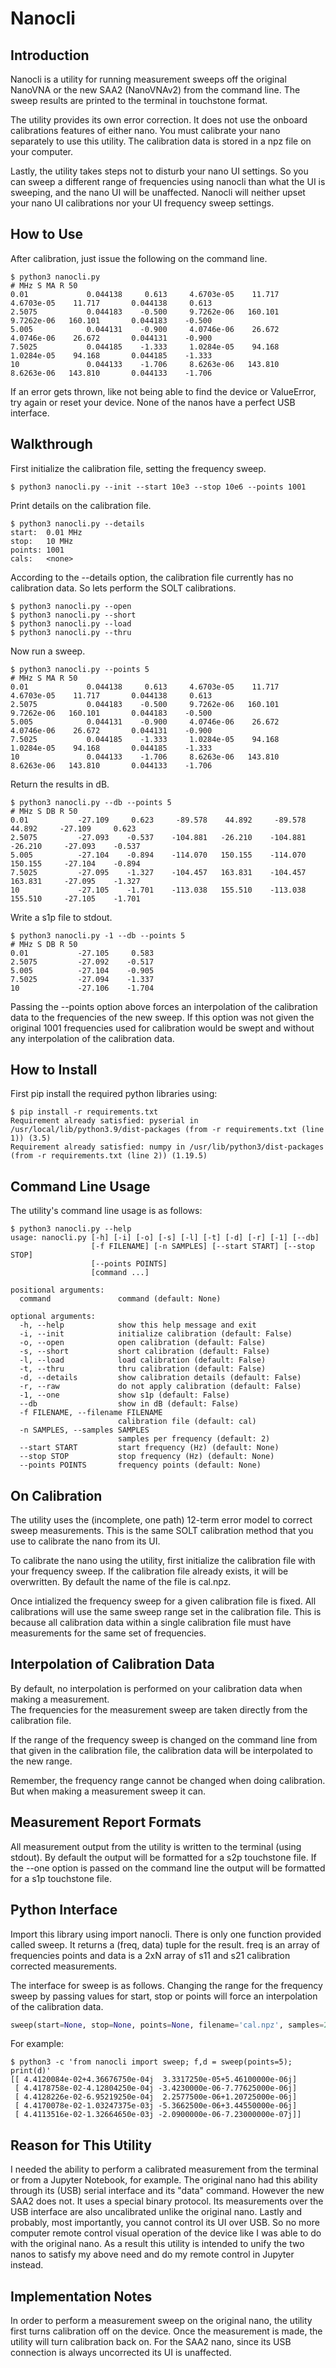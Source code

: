 # Nanocli

## Introduction

Nanocli is a utility for running measurement
sweeps off the original NanoVNA or the new SAA2 (NanoVNAv2)
from the command line.
The sweep results are printed to the terminal
in touchstone format.

The utility provides its own error correction.
It does not use the onboard calibrations features
of either nano.
You must calibrate your nano separately to use this utility.
The calibration data is stored in a npz file on your computer.

Lastly, the utility takes steps not to disturb your nano UI settings.
So you can sweep a different range of frequencies using nanocli than what the UI is sweeping,
and the nano UI will be unaffected.
Nanocli will neither upset your nano UI calibrations nor your UI frequency sweep
settings.

## How to Use

After calibration, just issue the following on the command line.

```
$ python3 nanocli.py
# MHz S MA R 50
0.01             0.044138     0.613     4.6703e-05    11.717     4.6703e-05    11.717       0.044138     0.613
2.5075           0.044183    -0.500     9.7262e-06   160.101     9.7262e-06   160.101       0.044183    -0.500
5.005            0.044131    -0.900     4.0746e-06    26.672     4.0746e-06    26.672       0.044131    -0.900
7.5025           0.044185    -1.333     1.0284e-05    94.168     1.0284e-05    94.168       0.044185    -1.333
10               0.044133    -1.706     8.6263e-06   143.810     8.6263e-06   143.810       0.044133    -1.706
```

If an error gets thrown, like not being able to find the device or ValueError, try again
or reset your device.  None of the nanos have a perfect USB interface.

## Walkthrough

First initialize the calibration file, setting the 
frequency sweep.


```
$ python3 nanocli.py --init --start 10e3 --stop 10e6 --points 1001
```


Print details on the calibration file.


```
$ python3 nanocli.py --details
start:  0.01 MHz
stop:   10 MHz
points: 1001
cals:   <none>
```


According to the --details option, the calibration file currently has no calibration data.
So lets perform the SOLT calibrations.

```
$ python3 nanocli.py --open
$ python3 nanocli.py --short
$ python3 nanocli.py --load
$ python3 nanocli.py --thru
```

Now run a sweep.  


```
$ python3 nanocli.py --points 5
# MHz S MA R 50
0.01             0.044138     0.613     4.6703e-05    11.717     4.6703e-05    11.717       0.044138     0.613
2.5075           0.044183    -0.500     9.7262e-06   160.101     9.7262e-06   160.101       0.044183    -0.500
5.005            0.044131    -0.900     4.0746e-06    26.672     4.0746e-06    26.672       0.044131    -0.900
7.5025           0.044185    -1.333     1.0284e-05    94.168     1.0284e-05    94.168       0.044185    -1.333
10               0.044133    -1.706     8.6263e-06   143.810     8.6263e-06   143.810       0.044133    -1.706
```


Return the results in dB.


```
$ python3 nanocli.py --db --points 5
# MHz S DB R 50
0.01           -27.109     0.623     -89.578    44.892     -89.578    44.892     -27.109     0.623
2.5075         -27.093    -0.537    -104.881   -26.210    -104.881   -26.210     -27.093    -0.537
5.005          -27.104    -0.894    -114.070   150.155    -114.070   150.155     -27.104    -0.894
7.5025         -27.095    -1.327    -104.457   163.831    -104.457   163.831     -27.095    -1.327
10             -27.105    -1.701    -113.038   155.510    -113.038   155.510     -27.105    -1.701
```


Write a s1p file to stdout.


```
$ python3 nanocli.py -1 --db --points 5
# MHz S DB R 50
0.01           -27.105     0.583
2.5075         -27.092    -0.517
5.005          -27.104    -0.905
7.5025         -27.094    -1.337
10             -27.106    -1.704
```


Passing the --points option above
forces an interpolation of the calibration data
to the frequencies of the new sweep.  If this option was not given
the original 1001 frequencies used for calibration would be swept
and without any interpolation of the calibration data.

## How to Install

First pip install the required python libraries using:


```
$ pip install -r requirements.txt
Requirement already satisfied: pyserial in /usr/local/lib/python3.9/dist-packages (from -r requirements.txt (line 1)) (3.5)
Requirement already satisfied: numpy in /usr/lib/python3/dist-packages (from -r requirements.txt (line 2)) (1.19.5)
```



## Command Line Usage

The utility's command line usage is as follows:


```
$ python3 nanocli.py --help
usage: nanocli.py [-h] [-i] [-o] [-s] [-l] [-t] [-d] [-r] [-1] [--db]
                  [-f FILENAME] [-n SAMPLES] [--start START] [--stop STOP]
                  [--points POINTS]
                  [command ...]

positional arguments:
  command               command (default: None)

optional arguments:
  -h, --help            show this help message and exit
  -i, --init            initialize calibration (default: False)
  -o, --open            open calibration (default: False)
  -s, --short           short calibration (default: False)
  -l, --load            load calibration (default: False)
  -t, --thru            thru calibration (default: False)
  -d, --details         show calibration details (default: False)
  -r, --raw             do not apply calibration (default: False)
  -1, --one             show s1p (default: False)
  --db                  show in dB (default: False)
  -f FILENAME, --filename FILENAME
                        calibration file (default: cal)
  -n SAMPLES, --samples SAMPLES
                        samples per frequency (default: 2)
  --start START         start frequency (Hz) (default: None)
  --stop STOP           stop frequency (Hz) (default: None)
  --points POINTS       frequency points (default: None)
```



## On Calibration

The utility uses the (incomplete, one path) 12-term error model to correct
sweep measurements.  This is the same SOLT
calibration method that you use to calibrate the nano from its UI.

To calibrate the nano using the utility, first initialize the
calibration file with your frequency sweep.
If the calibration
file already exists, it will be overwritten.  By default
the name of the file is cal.npz.

Once intialized the frequency sweep for a given calibration file is fixed.
All calibrations will use the same sweep range set in the calibration
file.  This is because all calibration data within a single calibration file
must have measurements for the same set of frequencies.

## Interpolation of Calibration Data

By default, no interpolation is performed
on your calibration data when making a measurement.  
The frequencies for the measurement sweep are taken directly from 
the calibration file.  

If the range of the frequency sweep
is changed on the command line from that given 
in the calibration file,
the calibration data will be interpolated
to the new range.

Remember, the frequency range cannot be changed
when doing calibration.  But when making a measurement
sweep it can.

## Measurement Report Formats

All measurement output from the utility is
written to the terminal (using stdout).
By default the output will be formatted
for a s2p touchstone file.  If the --one option
is passed on the command line the output will be
formatted for a s1p touchstone file.

## Python Interface

Import this library using import nanocli.  There is only one function
provided called sweep.  It returns a (freq, data) tuple for the result.
freq is an array of frequencies points and data is a 2xN array
of s11 and s21 calibration corrected measurements.

The interface for sweep is as follows.  Changing the range
for the frequency sweep by passing values for
start, stop or points will force an interpolation of the calibration
data.

```python
sweep(start=None, stop=None, points=None, filename='cal.npz', samples=2)
```

For example:


```
$ python3 -c 'from nanocli import sweep; f,d = sweep(points=5); print(d)'
[[ 4.4120084e-02+4.36676750e-04j  3.3317250e-05+5.46100000e-06j]
 [ 4.4178758e-02-4.12804250e-04j -3.4230000e-06-7.77625000e-06j]
 [ 4.4128226e-02-6.95219250e-04j  2.2577500e-06+1.20725000e-06j]
 [ 4.4170078e-02-1.03247375e-03j -5.3662500e-06+3.44550000e-06j]
 [ 4.4113516e-02-1.32664650e-03j -2.0900000e-06-7.23000000e-07j]]
```


## Reason for This Utility

I needed the ability to perform a calibrated measurement from the terminal
or from a Jupyter Notebook, for example.  The original nano
had this ability through its (USB) serial interface and its "data" command.
However the new SAA2 does not.  It uses a special binary
protocol. Its measurements over the USB interface are also uncalibrated unlike the original nano. 
Lastly and probably, most importantly, you cannot control its UI
over USB.  So no more computer remote control visual operation of the
device like I was able to do with the original nano.
As a result this utility is intended to unify the two nanos to satisfy my above need
and do my remote control in Jupyter instead.

## Implementation Notes

In order to perform a measurement sweep on the original nano, the
utility first turns calibration off on the device.  Once the
measurement is made, the utility will turn calibration back on.
For the SAA2 nano, since its USB connection is always uncorrected
its UI is unaffected.


